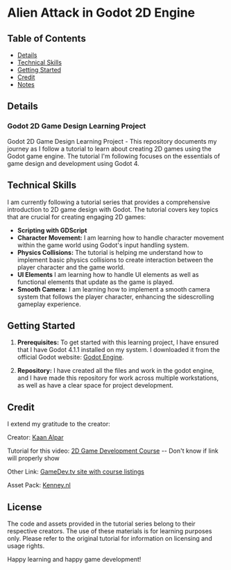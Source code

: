 # Alien Attack in Godot 2D Engine

## Table of Contents

- [Details](#details)
- [Technical Skills](#technical-skills)
- [Getting Started](#getting-started)
- [Credit](#credit)
- [Notes](#notes)

## Details

### Godot 2D Game Design Learning Project

Godot 2D Game Design Learning Project - This repository documents my journey as I follow a tutorial to learn about creating 2D games using the Godot game engine.
The tutorial I'm following focuses on the essentials of game design and development using Godot 4.

## Technical Skills

I am currently following a tutorial series that provides a comprehensive introduction to 2D game design with Godot. The tutorial covers key topics that are crucial for creating engaging 2D games:
- **Scripting with GDScript**
- **Character Movement:** I am learning how to handle character movement within the game world using Godot's input handling system.
- **Physics Collisions:** The tutorial is helping me understand how to implement basic physics collisions to create interaction between the player character and the game world.
- **UI Elements** I am learning how to handle UI elements as well as functional elements that update as the game is played.
- **Smooth Camera:** I am learning how to implement a smooth camera system that follows the player character, enhancing the sidescrolling gameplay experience.

## Getting Started

1. **Prerequisites:** To get started with this learning project, I have ensured that I have Godot 4.1.1 installed on my system. I downloaded it from the official Godot website: [Godot Engine](https://godotengine.org/).

2. **Repository:** I have created all the files and work in the godot engine, and I have made this repository for work across multiple workstations,
as well as have a clear space for project development.

## Credit

I extend my gratitude to the creator:

Creator: [Kaan Alpar](https://www.youtube.com/@KaanAlpar)

Tutorial for this video: [2D Game Development Course](https://www.gamedev.tv/courses/enrolled/2033279) -- Don't know if link will properly show

Other Link: [GameDev.tv site with course listings](https://www.gamedev.tv/courses)

Asset Pack: [Kenney.nl](https://kenney.nl/)

## License

The code and assets provided in the tutorial series belong to their respective creators. The use of these materials is for learning purposes only. 
Please refer to the original tutorial for information on licensing and usage rights.

Happy learning and happy game development!
